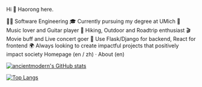 Hi 👋 Haorong here.

🧑‍💻 Software Engineering
🎓 Currently pursuing my degree at UMich
🎸 Music lover and Guitar player
🌲 Hiking, Outdoor and Roadtrip enthusiast
🎬 Movie buff and Live concert goer
📝 Use Flask/Django for backend, React for frontend
🌍 Always looking to create impactful projects that positively impact society
Homepage (en / zh) · About (en)

[![ancientmodern's GitHub stats](https://github-readme-stats.vercel.app/api?username=ancientmodern)](https://github.com/anuraghazra/github-readme-stats)

[![Top Langs](https://github-readme-stats.vercel.app/api/top-langs/?username=ancientmodern&hide=html,css,ejs&layout=compact&langs_count=10)](https://github.com/anuraghazra/github-readme-stats)
